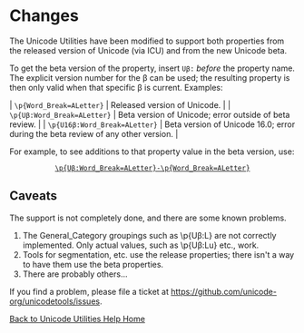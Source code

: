 # Changes

The Unicode Utilities have been modified to support both properties from the
released version of Unicode (via ICU) and from the new Unicode beta.

To get the beta version of the property, insert `Uβ:` *before* the property name.
The explicit version number for the β can be used;
the resulting property is then only valid when that specific β is current.
Examples:

| `\p{Word_Break=ALetter}` | Released version of Unicode. |
| `\p{Uβ:Word_Break=ALetter}` | Beta version of Unicode; error outside of beta review. |
| `\p{U16β:Word_Break=ALetter}` | Beta version of Unicode 16.0; error during the beta review of any other version. |


For example, to see additions to that property value in the beta version, use:

<center>

[`\p{Uβ:Word_Break=ALetter}-\p{Word_Break=ALetter}`](https://util.unicode.org/UnicodeJsps/list-unicodeset.jsp?a=%5Cp%7BU%CE%B2%3AWord_Break%3DALetter%7D-%5Cp%7BWord_Break%3DALetter%7D&g=&i=)

</center>


## Caveats

The support is not completely done, and there are some known problems.

1.  The General_Category groupings such as \\p{Uβ:L} are not correctly implemented.
    Only actual values, such as \\p{Uβ:Lu} etc., work.
2.  Tools for segmentation, etc. use the release properties; there isn't a way
    to have them use the beta properties.
3.  There are probably others...

If you find a problem, please file a ticket at
https://github.com/unicode-org/unicodetools/issues.

[Back to Unicode Utilities Help Home](index)